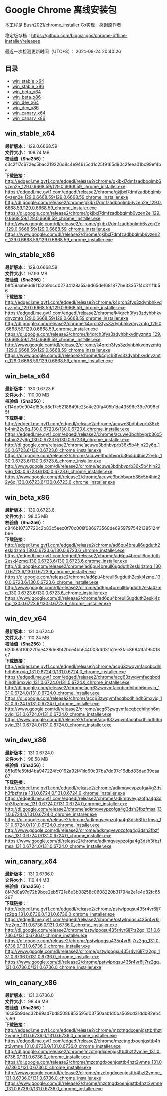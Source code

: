 # Google Chrome 离线安装包
本工程是 [Bush2021/chrome_installer](https://github.com/Bush2021/chrome_installer) Go实现，感谢原作者

稳定版存档：<https://github.com/bigmangos/chrome-offline-installer/releases>

最近一次检测更新时间（UTC+8）：
2024-09-24 20:40:26

## 目录
* [win_stable_x64](https://github.com/bigmangos/chrome-offline-installer?tab=readme-ov-file#win_stable_x64)
* [win_stable_x86](https://github.com/bigmangos/chrome-offline-installer?tab=readme-ov-file#win_stable_x86)
* [win_beta_x64](https://github.com/bigmangos/chrome-offline-installer?tab=readme-ov-file#win_beta_x64)
* [win_beta_x86](https://github.com/bigmangos/chrome-offline-installer?tab=readme-ov-file#win_beta_x86)
* [win_dev_x64](https://github.com/bigmangos/chrome-offline-installer?tab=readme-ov-file#win_dev_x64)
* [win_dev_x86](https://github.com/bigmangos/chrome-offline-installer?tab=readme-ov-file#win_dev_x86)
* [win_canary_x64](https://github.com/bigmangos/chrome-offline-installer?tab=readme-ov-file#win_canary_x64)
* [win_canary_x86](https://github.com/bigmangos/chrome-offline-installer?tab=readme-ov-file#win_canary_x86)

## win_stable_x64
**最新版本**： 129.0.6668.59  
**文件大小**： 109.74 MB  
**校验值（Sha256）**： c3c2f17c672ec5bac219226d8c4e946a5cd1c25f9165d90c2feea01bc99ef4ba  
**下载链接**：
http://edgedl.me.gvt1.com/edgedl/release2/chrome/gkjbxl7dmfzadbbqlmb6vzen2e_129.0.6668.59/129.0.6668.59_chrome_installer.exe
https://edgedl.me.gvt1.com/edgedl/release2/chrome/gkjbxl7dmfzadbbqlmb6vzen2e_129.0.6668.59/129.0.6668.59_chrome_installer.exe
http://dl.google.com/release2/chrome/gkjbxl7dmfzadbbqlmb6vzen2e_129.0.6668.59/129.0.6668.59_chrome_installer.exe
https://dl.google.com/release2/chrome/gkjbxl7dmfzadbbqlmb6vzen2e_129.0.6668.59/129.0.6668.59_chrome_installer.exe
http://www.google.com/dl/release2/chrome/gkjbxl7dmfzadbbqlmb6vzen2e_129.0.6668.59/129.0.6668.59_chrome_installer.exe
https://www.google.com/dl/release2/chrome/gkjbxl7dmfzadbbqlmb6vzen2e_129.0.6668.59/129.0.6668.59_chrome_installer.exe
## win_stable_x86
**最新版本**： 129.0.6668.59  
**文件大小**： 97.93 MB  
**校验值（Sha256）**： b8f59aabe6d91152b9dcd02734128a55a9d65de1681877be33357f4c311f1b56  
**下载链接**：
http://edgedl.me.gvt1.com/edgedl/release2/chrome/k4qrch3fys3zdyhbhkvdnyzmtq_129.0.6668.59/129.0.6668.59_chrome_installer.exe
https://edgedl.me.gvt1.com/edgedl/release2/chrome/k4qrch3fys3zdyhbhkvdnyzmtq_129.0.6668.59/129.0.6668.59_chrome_installer.exe
http://dl.google.com/release2/chrome/k4qrch3fys3zdyhbhkvdnyzmtq_129.0.6668.59/129.0.6668.59_chrome_installer.exe
https://dl.google.com/release2/chrome/k4qrch3fys3zdyhbhkvdnyzmtq_129.0.6668.59/129.0.6668.59_chrome_installer.exe
http://www.google.com/dl/release2/chrome/k4qrch3fys3zdyhbhkvdnyzmtq_129.0.6668.59/129.0.6668.59_chrome_installer.exe
https://www.google.com/dl/release2/chrome/k4qrch3fys3zdyhbhkvdnyzmtq_129.0.6668.59/129.0.6668.59_chrome_installer.exe
## win_beta_x64
**最新版本**： 130.0.6723.6  
**文件大小**： 110.00 MB  
**校验值（Sha256）**： e114db9e904c153cd8c17c5218649fe28c4e20fa405b1da43596e39e7098cf5f  
**下载链接**：
http://edgedl.me.gvt1.com/edgedl/release2/chrome/acuwe3bdhbvprb36x5b4hin22y6q_130.0.6723.6/130.0.6723.6_chrome_installer.exe
https://edgedl.me.gvt1.com/edgedl/release2/chrome/acuwe3bdhbvprb36x5b4hin22y6q_130.0.6723.6/130.0.6723.6_chrome_installer.exe
http://dl.google.com/release2/chrome/acuwe3bdhbvprb36x5b4hin22y6q_130.0.6723.6/130.0.6723.6_chrome_installer.exe
https://dl.google.com/release2/chrome/acuwe3bdhbvprb36x5b4hin22y6q_130.0.6723.6/130.0.6723.6_chrome_installer.exe
http://www.google.com/dl/release2/chrome/acuwe3bdhbvprb36x5b4hin22y6q_130.0.6723.6/130.0.6723.6_chrome_installer.exe
https://www.google.com/dl/release2/chrome/acuwe3bdhbvprb36x5b4hin22y6q_130.0.6723.6/130.0.6723.6_chrome_installer.exe
## win_beta_x86
**最新版本**： 130.0.6723.6  
**文件大小**： 98.05 MB  
**校验值（Sha256）**： c846b10737720c2b83c5eec0f70c008f086973560de69597975421385124fb6e  
**下载链接**：
http://edgedl.me.gvt1.com/edgedl/release2/chrome/ad6pu4breull6ugduth2eskj4zmq_130.0.6723.6/130.0.6723.6_chrome_installer.exe
https://edgedl.me.gvt1.com/edgedl/release2/chrome/ad6pu4breull6ugduth2eskj4zmq_130.0.6723.6/130.0.6723.6_chrome_installer.exe
http://dl.google.com/release2/chrome/ad6pu4breull6ugduth2eskj4zmq_130.0.6723.6/130.0.6723.6_chrome_installer.exe
https://dl.google.com/release2/chrome/ad6pu4breull6ugduth2eskj4zmq_130.0.6723.6/130.0.6723.6_chrome_installer.exe
http://www.google.com/dl/release2/chrome/ad6pu4breull6ugduth2eskj4zmq_130.0.6723.6/130.0.6723.6_chrome_installer.exe
https://www.google.com/dl/release2/chrome/ad6pu4breull6ugduth2eskj4zmq_130.0.6723.6/130.0.6723.6_chrome_installer.exe
## win_dev_x64
**最新版本**： 131.0.6724.0  
**文件大小**： 110.24 MB  
**校验值（Sha256）**： 62d58af10b220de428de8bf2bce4bb644003db13152ee3fac86841fa195018e7  
**下载链接**：
http://edgedl.me.gvt1.com/edgedl/release2/chrome/acg63zwqvmfacqbcdhihdh6mxviq_131.0.6724.0/131.0.6724.0_chrome_installer.exe
https://edgedl.me.gvt1.com/edgedl/release2/chrome/acg63zwqvmfacqbcdhihdh6mxviq_131.0.6724.0/131.0.6724.0_chrome_installer.exe
http://dl.google.com/release2/chrome/acg63zwqvmfacqbcdhihdh6mxviq_131.0.6724.0/131.0.6724.0_chrome_installer.exe
https://dl.google.com/release2/chrome/acg63zwqvmfacqbcdhihdh6mxviq_131.0.6724.0/131.0.6724.0_chrome_installer.exe
http://www.google.com/dl/release2/chrome/acg63zwqvmfacqbcdhihdh6mxviq_131.0.6724.0/131.0.6724.0_chrome_installer.exe
https://www.google.com/dl/release2/chrome/acg63zwqvmfacqbcdhihdh6mxviq_131.0.6724.0/131.0.6724.0_chrome_installer.exe
## win_dev_x86
**最新版本**： 131.0.6724.0  
**文件大小**： 98.58 MB  
**校验值（Sha256）**： 851d9fe59fd4ba947224fc0192a92f41dd60c37ba7dd97c16dbd83dad39caa67  
**下载链接**：
http://edgedl.me.gvt1.com/edgedl/release2/chrome/adkmqveypzofga4g3dsh3fbzfmsa_131.0.6724.0/131.0.6724.0_chrome_installer.exe
https://edgedl.me.gvt1.com/edgedl/release2/chrome/adkmqveypzofga4g3dsh3fbzfmsa_131.0.6724.0/131.0.6724.0_chrome_installer.exe
http://dl.google.com/release2/chrome/adkmqveypzofga4g3dsh3fbzfmsa_131.0.6724.0/131.0.6724.0_chrome_installer.exe
https://dl.google.com/release2/chrome/adkmqveypzofga4g3dsh3fbzfmsa_131.0.6724.0/131.0.6724.0_chrome_installer.exe
http://www.google.com/dl/release2/chrome/adkmqveypzofga4g3dsh3fbzfmsa_131.0.6724.0/131.0.6724.0_chrome_installer.exe
https://www.google.com/dl/release2/chrome/adkmqveypzofga4g3dsh3fbzfmsa_131.0.6724.0/131.0.6724.0_chrome_installer.exe
## win_canary_x64
**最新版本**： 131.0.6736.0  
**文件大小**： 110.44 MB  
**校验值（Sha256）**： 8f47d0a97d72b9bce2eb5721e6e3b08258c0608220b31794a2e1e4d82fc65267  
**下载链接**：
http://edgedl.me.gvt1.com/edgedl/release2/chrome/pstwlpoqsu435r4vr6lj7rz2gq_131.0.6736.0/131.0.6736.0_chrome_installer.exe
https://edgedl.me.gvt1.com/edgedl/release2/chrome/pstwlpoqsu435r4vr6lj7rz2gq_131.0.6736.0/131.0.6736.0_chrome_installer.exe
http://dl.google.com/release2/chrome/pstwlpoqsu435r4vr6lj7rz2gq_131.0.6736.0/131.0.6736.0_chrome_installer.exe
https://dl.google.com/release2/chrome/pstwlpoqsu435r4vr6lj7rz2gq_131.0.6736.0/131.0.6736.0_chrome_installer.exe
http://www.google.com/dl/release2/chrome/pstwlpoqsu435r4vr6lj7rz2gq_131.0.6736.0/131.0.6736.0_chrome_installer.exe
https://www.google.com/dl/release2/chrome/pstwlpoqsu435r4vr6lj7rz2gq_131.0.6736.0/131.0.6736.0_chrome_installer.exe
## win_canary_x86
**最新版本**： 131.0.6736.0  
**文件大小**： 98.46 MB  
**校验值（Sha256）**： 16c85b9ded32b99ad7bd85086853595d03750aab1d0ba569cd31ddb82eb47a59  
**下载链接**：
http://edgedl.me.gvt1.com/edgedl/release2/chrome/mzctngdxoenjqsttb4hzt2vmne_131.0.6736.0/131.0.6736.0_chrome_installer.exe
https://edgedl.me.gvt1.com/edgedl/release2/chrome/mzctngdxoenjqsttb4hzt2vmne_131.0.6736.0/131.0.6736.0_chrome_installer.exe
http://dl.google.com/release2/chrome/mzctngdxoenjqsttb4hzt2vmne_131.0.6736.0/131.0.6736.0_chrome_installer.exe
https://dl.google.com/release2/chrome/mzctngdxoenjqsttb4hzt2vmne_131.0.6736.0/131.0.6736.0_chrome_installer.exe
http://www.google.com/dl/release2/chrome/mzctngdxoenjqsttb4hzt2vmne_131.0.6736.0/131.0.6736.0_chrome_installer.exe
https://www.google.com/dl/release2/chrome/mzctngdxoenjqsttb4hzt2vmne_131.0.6736.0/131.0.6736.0_chrome_installer.exe
